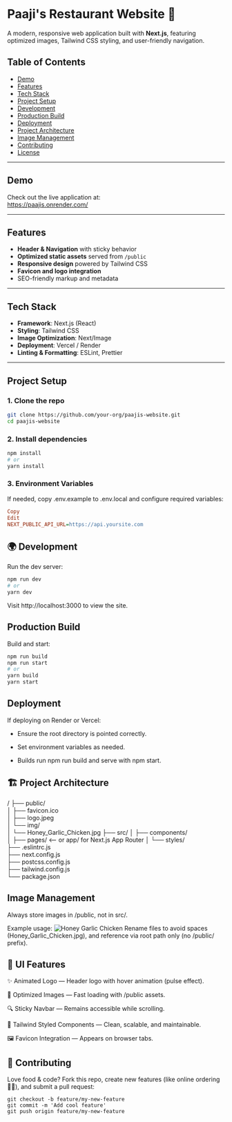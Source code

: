 # Paaji's Restaurant Website 🍲

A modern, responsive web application built with **Next.js**, featuring optimized images, Tailwind CSS styling, and user-friendly navigation.

## Table of Contents

- [Demo](#demo)  
- [Features](#features)  
- [Tech Stack](#tech-stack)  
- [Project Setup](#project-setup)  
- [Development](#development)  
- [Production Build](#production-build)  
- [Deployment](#deployment)  
- [Project Architecture](#folder-structure)  
- [Image Management](#image-management)  
- [Contributing](#contributing)  
- [License](#license)  

---

## Demo

Check out the live application at:  
https://paajis.onrender.com/ 

---

## Features

- **Header & Navigation** with sticky behavior  
- **Optimized static assets** served from `/public`  
- **Responsive design** powered by Tailwind CSS  
- **Favicon and logo integration**  
- SEO-friendly markup and metadata

---

## Tech Stack

- **Framework**: Next.js (React)  
- **Styling**: Tailwind CSS  
- **Image Optimization**: Next/Image  
- **Deployment**: Vercel / Render  
- **Linting & Formatting**: ESLint, Prettier  

---

## Project Setup

### 1. Clone the repo
```bash
git clone https://github.com/your-org/paajis-website.git
cd paajis-website
```
### 2. Install dependencies
```bash
npm install
# or
yarn install
```
### 3. Environment Variables
If needed, copy .env.example to .env.local and configure required variables:
```ini
Copy
Edit
NEXT_PUBLIC_API_URL=https://api.yoursite.com
```
## 🌍 Development
Run the dev server:
```bash
npm run dev
# or
yarn dev
```
Visit http://localhost:3000 to view the site.

## Production Build
Build and start:

```bash
npm run build
npm run start
# or
yarn build
yarn start
```
## Deployment
If deploying on Render or Vercel:

- Ensure the root directory is pointed correctly.

- Set environment variables as needed.

- Builds run npm run build and serve with npm start.

## 🏗️ Project Architecture
/
├── public/            
│   ├── favicon.ico     
│   ├── logo.jpeg       
│   └── img/            
│       └── Honey_Garlic_Chicken.jpg
├── src/
│   ├── components/     
│   ├── pages/          <-- or app/ for Next.js App Router
│   └── styles/         
├── .eslintrc.js        
├── next.config.js      
├── postcss.config.js   
├── tailwind.config.js  
└── package.json        

## Image Management
Always store images in /public, not in src/.

Example usage:
<Image 
  src="/img/Honey_Garlic_Chicken.jpg" 
  alt="Honey Garlic Chicken" 
  width={500} 
  height={300} 
/>
Rename files to avoid spaces (Honey_Garlic_Chicken.jpg), and reference via root path only (no /public/ prefix).

## 🎨 UI Features
✨ Animated Logo — Header logo with hover animation (pulse effect).

📸 Optimized Images — Fast loading with /public assets.

🔍 Sticky Navbar — Remains accessible while scrolling.

🎯 Tailwind Styled Components — Clean, scalable, and maintainable.

🖼️ Favicon Integration — Appears on browser tabs.


## 🤝 Contributing
Love food & code? Fork this repo, create new features (like online ordering 👨‍🍳), and submit a pull request:
```
git checkout -b feature/my-new-feature
git commit -m 'Add cool feature'
git push origin feature/my-new-feature
```

